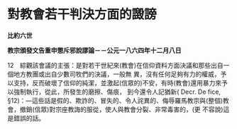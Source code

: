 # 對教會若干判決方面的譭謗


**比約六世**

**教宗頒發文告重申懲斥邪說謬論－－公元一八六四年十二月八日**





12　綜觀該會議的主張：是對若干世紀來(教會)在信仰資料方面決議和那些出自一個地方教團或出自少數司牧們的決議，一般無
異，沒有任何足夠有力的權威，予以支持，反而破壞了信仰的純潔，並激起(信眾的)不安，有時(教會)還用暴力來予以強制執行，從此，所發生的磨擦、傷痕，
到今還令人記猶新( Decr. De fice, 
§12)：—這些話是假的、欺詐的、冒失的、令人詫異的、侮辱羅馬教宗與(整個)教會，撤銷(信眾)對宗座教誨的服從，使人與教會分裂、非常毒害的，(更
不容說)這是錯誤的話。

